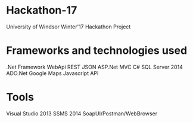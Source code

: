 # Hackathon-17
University of Windsor Winter'17 Hackathon Project

Frameworks and technologies used
========================================
.Net Framework
WebApi
REST
JSON
ASP.Net MVC
C#
SQL Server 2014
ADO.Net
Google Maps Javascript API

Tools
========================================
Visual Studio 2013
SSMS 2014
SoapUI/Postman/WebBrowser
